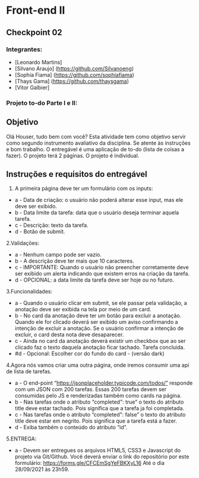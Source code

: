 # Front-end II

## Checkpoint 02

### Integrantes:

- [Leonardo Martins]
- [Silvano Araujo] (https://github.com/Silvanoeng)
- [Sophia Fiama] (https://github.com/sophiafiama)
- [Thays Gama] (https://github.com/thaysgama)
- [Vitor Galbier]

### Projeto to-do Parte I e II:

## Objetivo

Olá Houser, tudo bem com você? Esta atividade tem como objetivo servir como segundo instrumento avaliativo da disciplina.
Se atente às instruções e bom trabalho. O entregável é uma aplicação de to-do (lista de coisas a fazer). O projeto terá 2 páginas. O projeto é individual.

## Instruções e requisitos do entregável

1. A primeira página deve ter um formulário com os inputs: 
- a - Data de criação: o usuário não poderá alterar esse input, mas ele deve ser exibido.
- b - Data limite da tarefa: data que o usuário deseja terminar aquela tarefa.
- c - Descrição: texto da tarefa.
- d - Botão de submit.

2.Validações:
- a - Nenhum campo pode ser vazio.
- b - A descrição deve ter mais que 10 caracteres.
- c - IMPORTANTE: Quando o usuário não preencher corretamente deve ser exibido um alerta indicando que existem erros na criação da tarefa.
- d - OPCIONAL: a data limite da tarefa deve ser hoje ou no futuro.

3.Funcionalidades:
- a - Quando o usuário clicar em submit, se ele passar pela validação, a anotação deve ser exibida na tela por meio de um card.
- b - No card da anotação deve ter um botão para excluir a anotação. Quando ele for clicado deverá ser exibido um aviso confirmando a intenção de excluir
a anotação. Se o usuário confirmar a intenção de excluir, o card desta nota deve desaparecer.
- c - Ainda no card da anotação deverá existir um checkbox que ao ser clicado faz o texto daquela anotação ficar tachado. Tarefa concluida.
- #d - Opcional: Escolher cor do fundo do card - (versão dark)

4.Agora nós vamos criar uma outra página, onde iremos consumir uma api de lista de tarefas.
- a - O end-point “https://jsonplaceholder.typicode.com/todos/” responde com um JSON com 200 tarefas. Essas 200 tarefas devem ser consumidas pelo JS e renderizadas 
também como cards na página.
- b - Nas tarefas onde o atributo “completed": true” o texto do atributo title deve estar tachado. Pois significa que a tarefa ja foi completada.
- c - Nas tarefas onde o atributo “completed": false” o texto do atributo title deve estar em negrito. Pois significa que a tarefa está a fazer. 
- d - Exiba também o conteúdo do atributo “id”.

5.ENTREGA:
- a - Devem ser entregues os arquivos HTML5, CSS3 e Javascript do projeto via Git/Github. Você deverá enviar o link do repositório por este formulário: https://forms.gle/CFCEmSgYeFBKXyL16 
	Até o dia 28/09/2021 às 23h59.



